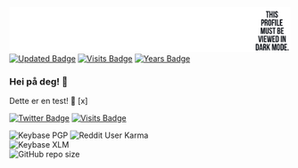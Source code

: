 [![GitHub Banner](https://raw.githubusercontent.com/venturahimself/venturahimself/main/venturahimself.github.png)](https://github.com/venturahimself)\
[![Updated Badge](https://badges.pufler.dev/updated/venturahimself/venturahimself)](https://github.com/venturahimself)
[![Visits Badge](https://badges.pufler.dev/visits/venturahimself/venturahimself)](https://github.com/venturahimself)
[![Years Badge](https://badges.pufler.dev/years/venturahimself)](https://github.com/venturahimself)

### Hei på deg! 👋

Dette er en test! 💬 [x]

[![Twitter Badge](https://img.shields.io/badge/Twitter-Profile-informational?style=flat&logo=twitter&logoColor=white&color=1CA2F1)](https://twitter.com/venturahimself)
[![Visits Badge](https://badges.pufler.dev/visits/venturahimself/venturahimself)](https:ventura.one)

![Keybase PGP](https://img.shields.io/keybase/pgp/venturahimself?style=for-the-badge)
![Reddit User Karma](https://img.shields.io/reddit/user-karma/combined/venturahimself?style=for-the-badge)\
![Keybase XLM](https://img.shields.io/keybase/xlm/venturahimself?style=for-the-badge)\
![GitHub repo size](https://img.shields.io/github/repo-size/venturahimself/venturahimself?style=for-the-badge)

<!--
**venturahimself/venturahimself** is a ✨ _special_ ✨ repository because its `README.md` (this file) appears on your GitHub profile.

Here are some ideas to get you started:

- 🔭 I’m currently working on ...
- 🌱 I’m currently learning ...
- 👯 I’m looking to collaborate on ...
- 🤔 I’m looking for help with ...
- 💬 Ask me about ...
- 📫 How to reach me: ...
- 😄 Pronouns: ...
- ⚡ Fun fact: ...
-->
